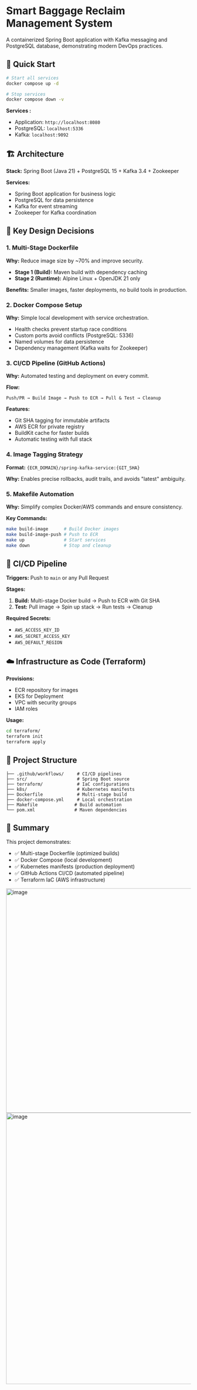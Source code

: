 # Smart Baggage Reclaim Management System

A containerized Spring Boot application with Kafka messaging and PostgreSQL database, demonstrating modern DevOps practices.

## 🚀 Quick Start

```bash
# Start all services
docker compose up -d

# Stop services
docker compose down -v
```

**Services :**
- Application: `http://localhost:8080`
- PostgreSQL: `localhost:5336`
- Kafka: `localhost:9092`

## 🏗️ Architecture

**Stack:** Spring Boot (Java 21) + PostgreSQL 15 + Kafka 3.4 + Zookeeper

**Services:**
- Spring Boot application for business logic
- PostgreSQL for data persistence
- Kafka for event streaming
- Zookeeper for Kafka coordination

## 🎯 Key Design Decisions

### 1. Multi-Stage Dockerfile
**Why:** Reduce image size by ~70% and improve security.

- **Stage 1 (Build):** Maven build with dependency caching
- **Stage 2 (Runtime):** Alpine Linux + OpenJDK 21 only

**Benefits:** Smaller images, faster deployments, no build tools in production.

### 2. Docker Compose Setup
**Why:** Simple local development with service orchestration.

- Health checks prevent startup race conditions
- Custom ports avoid conflicts (PostgreSQL: 5336)
- Named volumes for data persistence
- Dependency management (Kafka waits for Zookeeper)

### 3. CI/CD Pipeline (GitHub Actions)
**Why:** Automated testing and deployment on every commit.

**Flow:**
```
Push/PR → Build Image → Push to ECR → Pull & Test → Cleanup
```

**Features:**
- Git SHA tagging for immutable artifacts
- AWS ECR for private registry
- BuildKit cache for faster builds
- Automatic testing with full stack

### 4. Image Tagging Strategy
**Format:** `{ECR_DOMAIN}/spring-kafka-service:{GIT_SHA}`

**Why:** Enables precise rollbacks, audit trails, and avoids "latest" ambiguity.

### 5. Makefile Automation
**Why:** Simplify complex Docker/AWS commands and ensure consistency.

**Key Commands:**
```bash
make build-image      # Build Docker images
make build-image-push # Push to ECR
make up               # Start services
make down             # Stop and cleanup
```

## 🔄 CI/CD Pipeline

**Triggers:** Push to `main` or any Pull Request

**Stages:**
1. **Build:** Multi-stage Docker build → Push to ECR with Git SHA
2. **Test:** Pull image → Spin up stack → Run tests → Cleanup

**Required Secrets:**
- `AWS_ACCESS_KEY_ID`
- `AWS_SECRET_ACCESS_KEY`
- `AWS_DEFAULT_REGION`

## ☁️ Infrastructure as Code (Terraform)

**Provisions:**
- ECR repository for images
- EKS for Deployment 
- VPC with security groups
- IAM roles 

**Usage:**
```bash
cd terraform/
terraform init
terraform apply
```

## 📁 Project Structure

```
├── .github/workflows/     # CI/CD pipelines
├── src/                   # Spring Boot source
├── terraform/             # IaC configurations
├── k8s/                   # Kubernetes manifests
├── Dockerfile             # Multi-stage build
├── docker-compose.yml     # Local orchestration
├── Makefile              # Build automation
└── pom.xml               # Maven dependencies
```
## 📝 Summary

This project demonstrates:
- ✅ Multi-stage Dockerfile (optimized builds)
- ✅ Docker Compose (local development)
- ✅ Kubernetes manifests (production deployment)
- ✅ GitHub Actions CI/CD (automated pipeline)
- ✅ Terraform IaC (AWS infrastructure)

<img width="811" height="610" alt="image" src="https://github.com/user-attachments/assets/fd89907b-fab6-4955-969a-9f9e20454a44" />
<img width="1150" height="738" alt="image" src="https://github.com/user-attachments/assets/f66af86b-ab38-4321-b67a-ab2927190640" />

